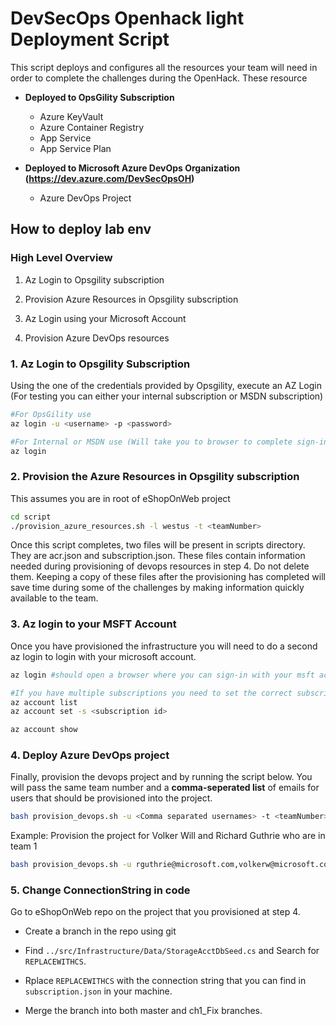 # DevSecOps Openhack light Deployment Script

This script deploys and configures all the resources your team will need in order to complete the challenges during the OpenHack.  These resource

* **Deployed to OpsGility Subscription**
  * Azure KeyVault
  * Azure Container Registry
  * App Service
  * App Service Plan

* **Deployed to Microsoft Azure DevOps Organization (<https://dev.azure.com/DevSecOpsOH>)**
  * Azure DevOps Project

## How to deploy lab env

### High Level Overview

1. Az Login to Opsgility subscription

2. Provision Azure Resources in Opsgility subscription

3. Az Login using your Microsoft Account

4. Provision Azure DevOps resources

### 1. Az Login to Opsgility Subscription

Using the one of the credentials provided by Opsgility, execute an AZ Login (For testing you can either your internal subscription or MSDN subscription)

```bash
#For OpsGility use
az login -u <username> -p <password>

#For Internal or MSDN use (Will take you to browser to complete sign-in)
az login
```

### 2. Provision the Azure Resources in Opsgility subscription

This assumes you are in root of eShopOnWeb project

```bash
cd script
./provision_azure_resources.sh -l westus -t <teamNumber>
```

Once this script completes, two files will be present in scripts directory. They are acr.json and subscription.json.  These files contain information needed during provisioning of devops resources in step 4.  Do not delete them. Keeping a copy of these files after the provisioning has completed will save time during some of the challenges by making information quickly available to the team.

### 3. Az login to your MSFT Account

Once you have provisioned the infrastructure you will need to do a second az login to login with your microsoft account.

``` Bash
az login #should open a browser where you can sign-in with your msft account.

#If you have multiple subscriptions you need to set the correct subscription
az account list
az account set -s <subscription id>

az account show
```

### 4. Deploy Azure DevOps project

Finally, provision the devops project and by running the script below.  You will pass the same team number and a **comma-seperated list** of emails for users that should be provisioned into the project.

```bash
bash provision_devops.sh -u <Comma separated usernames> -t <teamNumber>
```

Example: Provision the project for Volker Will and Richard Guthrie who are in team 1

```bash
bash provision_devops.sh -u rguthrie@microsoft.com,volkerw@microsoft.com -t 1

```

### 5. Change ConnectionString in code

Go to eShopOnWeb repo on the project that you provisioned at step 4.

* Create a branch in the repo using git

* Find `../src/Infrastructure/Data/StorageAcctDbSeed.cs` and Search for `REPLACEWITHCS`.

* Rplace `REPLACEWITHCS` with the connection string that you can find in `subscription.json` in your machine.

* Merge the branch into both master and ch1_Fix branches.
